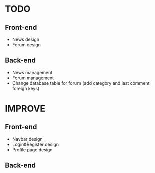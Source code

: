 # TODO
## Front-end
- News design
- Forum design

## Back-end
- News management
- Forum management
- Change database table for forum (add category and last comment foreign keys)

# IMPROVE
## Front-end
- Navbar design
- Login&Register design
- Profile page design
## Back-end
